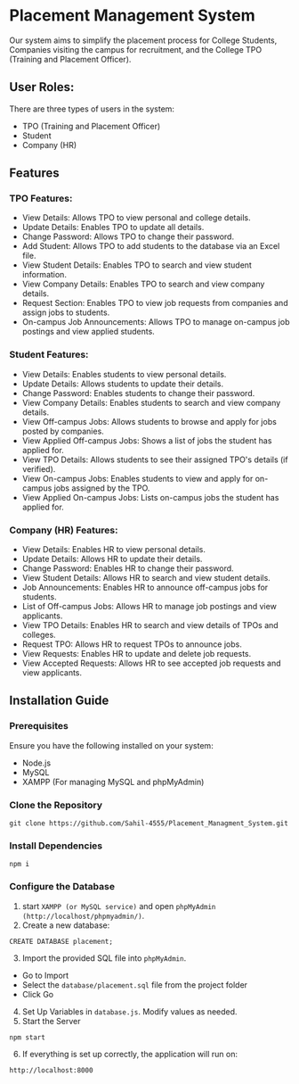 # Placement Management System

Our system aims to simplify the placement process for College Students, Companies visiting the campus for recruitment, and the College TPO (Training and Placement Officer).

## User Roles:

There are three types of users in the system:

- TPO (Training and Placement Officer)
- Student
- Company (HR)

## Features

### TPO Features:

- View Details: Allows TPO to view personal and college details.
- Update Details: Enables TPO to update all details.
- Change Password: Allows TPO to change their password.
- Add Student: Allows TPO to add students to the database via an Excel file.
- View Student Details: Enables TPO to search and view student information.
- View Company Details: Enables TPO to search and view company details.
- Request Section: Enables TPO to view job requests from companies and assign jobs to students.
- On-campus Job Announcements: Allows TPO to manage on-campus job postings and view applied students.

### Student Features:

- View Details: Enables students to view personal details.
- Update Details: Allows students to update their details.
- Change Password: Enables students to change their password.
- View Company Details: Enables students to search and view company details.
- View Off-campus Jobs: Allows students to browse and apply for jobs posted by companies.
- View Applied Off-campus Jobs: Shows a list of jobs the student has applied for.
- View TPO Details: Allows students to see their assigned TPO's details (if verified).
- View On-campus Jobs: Enables students to view and apply for on-campus jobs assigned by the TPO.
- View Applied On-campus Jobs: Lists on-campus jobs the student has applied for.

### Company (HR) Features:

- View Details: Enables HR to view personal details.
- Update Details: Allows HR to update their details.
- Change Password: Enables HR to change their password.
- View Student Details: Allows HR to search and view student details.
- Job Announcements: Enables HR to announce off-campus jobs for students.
- List of Off-campus Jobs: Allows HR to manage job postings and view applicants.
- View TPO Details: Enables HR to search and view details of TPOs and colleges.
- Request TPO: Allows HR to request TPOs to announce jobs.
- View Requests: Enables HR to update and delete job requests.
- View Accepted Requests: Allows HR to see accepted job requests and view applicants.

## Installation Guide

### Prerequisites

Ensure you have the following installed on your system:

- Node.js
- MySQL
- XAMPP (For managing MySQL and phpMyAdmin)

### Clone the Repository

```
git clone https://github.com/Sahil-4555/Placement_Managment_System.git
```

### Install Dependencies

```
npm i
```

### Configure the Database

1. start `XAMPP (or MySQL service)` and open `phpMyAdmin (http://localhost/phpmyadmin/)`.
2. Create a new database:

```
CREATE DATABASE placement;
```

3. Import the provided SQL file into `phpMyAdmin`.

- Go to Import
- Select the `database/placement.sql` file from the project folder
- Click Go

4. Set Up Variables in `database.js`. Modify values as needed.
5. Start the Server

```
npm start
```

6. If everything is set up correctly, the application will run on:

```
http://localhost:8000
```
